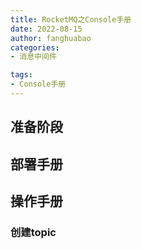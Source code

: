 ```yaml
---
title: RocketMQ之Console手册
date: 2022-08-15
author: fanghuabao
categories:
- 消息中间件

tags:
- Console手册
---
```


## 准备阶段

## 部署手册

## 操作手册

### 创建topic

